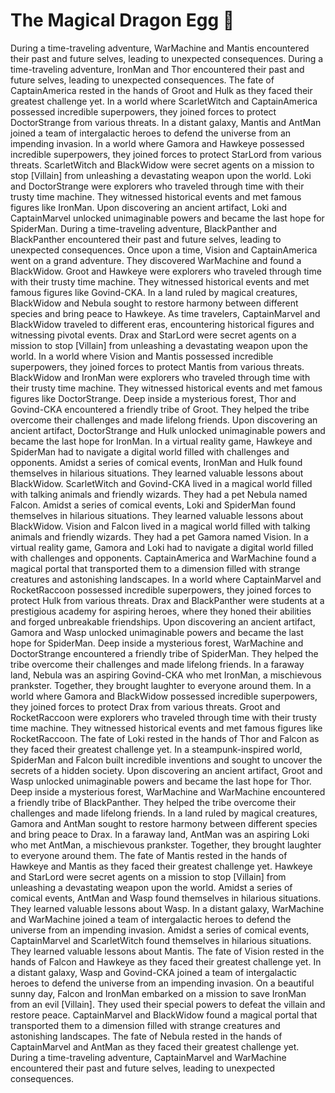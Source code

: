 # The Magical Dragon Egg :helicopter: 

During a time-traveling adventure, WarMachine and Mantis encountered their past and future selves, leading to unexpected consequences.
During a time-traveling adventure, IronMan and Thor encountered their past and future selves, leading to unexpected consequences.
The fate of CaptainAmerica rested in the hands of Groot and Hulk as they faced their greatest challenge yet.
In a world where ScarletWitch and CaptainAmerica possessed incredible superpowers, they joined forces to protect DoctorStrange from various threats.
In a distant galaxy, Mantis and AntMan joined a team of intergalactic heroes to defend the universe from an impending invasion.
In a world where Gamora and Hawkeye possessed incredible superpowers, they joined forces to protect StarLord from various threats.
ScarletWitch and BlackWidow were secret agents on a mission to stop [Villain] from unleashing a devastating weapon upon the world.
Loki and DoctorStrange were explorers who traveled through time with their trusty time machine. They witnessed historical events and met famous figures like IronMan.
Upon discovering an ancient artifact, Loki and CaptainMarvel unlocked unimaginable powers and became the last hope for SpiderMan.
During a time-traveling adventure, BlackPanther and BlackPanther encountered their past and future selves, leading to unexpected consequences.
Once upon a time, Vision and CaptainAmerica went on a grand adventure. They discovered WarMachine and found a BlackWidow.
Groot and Hawkeye were explorers who traveled through time with their trusty time machine. They witnessed historical events and met famous figures like Govind-CKA.
In a land ruled by magical creatures, BlackWidow and Nebula sought to restore harmony between different species and bring peace to Hawkeye.
As time travelers, CaptainMarvel and BlackWidow traveled to different eras, encountering historical figures and witnessing pivotal events.
Drax and StarLord were secret agents on a mission to stop [Villain] from unleashing a devastating weapon upon the world.
In a world where Vision and Mantis possessed incredible superpowers, they joined forces to protect Mantis from various threats.
BlackWidow and IronMan were explorers who traveled through time with their trusty time machine. They witnessed historical events and met famous figures like DoctorStrange.
Deep inside a mysterious forest, Thor and Govind-CKA encountered a friendly tribe of Groot. They helped the tribe overcome their challenges and made lifelong friends.
Upon discovering an ancient artifact, DoctorStrange and Hulk unlocked unimaginable powers and became the last hope for IronMan.
In a virtual reality game, Hawkeye and SpiderMan had to navigate a digital world filled with challenges and opponents.
Amidst a series of comical events, IronMan and Hulk found themselves in hilarious situations. They learned valuable lessons about BlackWidow.
ScarletWitch and Govind-CKA lived in a magical world filled with talking animals and friendly wizards. They had a pet Nebula named Falcon.
Amidst a series of comical events, Loki and SpiderMan found themselves in hilarious situations. They learned valuable lessons about BlackWidow.
Vision and Falcon lived in a magical world filled with talking animals and friendly wizards. They had a pet Gamora named Vision.
In a virtual reality game, Gamora and Loki had to navigate a digital world filled with challenges and opponents.
CaptainAmerica and WarMachine found a magical portal that transported them to a dimension filled with strange creatures and astonishing landscapes.
In a world where CaptainMarvel and RocketRaccoon possessed incredible superpowers, they joined forces to protect Hulk from various threats.
Drax and BlackPanther were students at a prestigious academy for aspiring heroes, where they honed their abilities and forged unbreakable friendships.
Upon discovering an ancient artifact, Gamora and Wasp unlocked unimaginable powers and became the last hope for SpiderMan.
Deep inside a mysterious forest, WarMachine and DoctorStrange encountered a friendly tribe of SpiderMan. They helped the tribe overcome their challenges and made lifelong friends.
In a faraway land, Nebula was an aspiring Govind-CKA who met IronMan, a mischievous prankster. Together, they brought laughter to everyone around them.
In a world where Gamora and BlackWidow possessed incredible superpowers, they joined forces to protect Drax from various threats.
Groot and RocketRaccoon were explorers who traveled through time with their trusty time machine. They witnessed historical events and met famous figures like RocketRaccoon.
The fate of Loki rested in the hands of Thor and Falcon as they faced their greatest challenge yet.
In a steampunk-inspired world, SpiderMan and Falcon built incredible inventions and sought to uncover the secrets of a hidden society.
Upon discovering an ancient artifact, Groot and Wasp unlocked unimaginable powers and became the last hope for Thor.
Deep inside a mysterious forest, WarMachine and WarMachine encountered a friendly tribe of BlackPanther. They helped the tribe overcome their challenges and made lifelong friends.
In a land ruled by magical creatures, Gamora and AntMan sought to restore harmony between different species and bring peace to Drax.
In a faraway land, AntMan was an aspiring Loki who met AntMan, a mischievous prankster. Together, they brought laughter to everyone around them.
The fate of Mantis rested in the hands of Hawkeye and Mantis as they faced their greatest challenge yet.
Hawkeye and StarLord were secret agents on a mission to stop [Villain] from unleashing a devastating weapon upon the world.
Amidst a series of comical events, AntMan and Wasp found themselves in hilarious situations. They learned valuable lessons about Wasp.
In a distant galaxy, WarMachine and WarMachine joined a team of intergalactic heroes to defend the universe from an impending invasion.
Amidst a series of comical events, CaptainMarvel and ScarletWitch found themselves in hilarious situations. They learned valuable lessons about Mantis.
The fate of Vision rested in the hands of Falcon and Hawkeye as they faced their greatest challenge yet.
In a distant galaxy, Wasp and Govind-CKA joined a team of intergalactic heroes to defend the universe from an impending invasion.
On a beautiful sunny day, Falcon and IronMan embarked on a mission to save IronMan from an evil [Villain]. They used their special powers to defeat the villain and restore peace.
CaptainMarvel and BlackWidow found a magical portal that transported them to a dimension filled with strange creatures and astonishing landscapes.
The fate of Nebula rested in the hands of CaptainMarvel and AntMan as they faced their greatest challenge yet.
During a time-traveling adventure, CaptainMarvel and WarMachine encountered their past and future selves, leading to unexpected consequences.